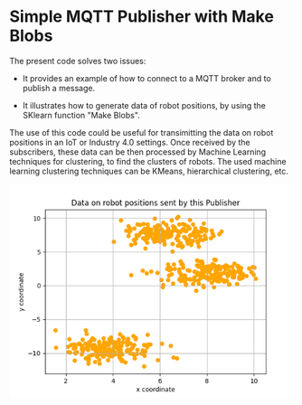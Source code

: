 # Simple MQTT Publisher with Make Blobs

The present code solves two issues:

- It provides an example of how to connect to a MQTT broker and to publish a message.

- It illustrates how to generate data of robot positions, by using the SKlearn function
"Make Blobs".

The use of this code could be useful for transimitting the data on robot positions in an
IoT or Industry 4.0 settings. Once received by the subscribers, these data can be
then processed by Machine Learning techniques for clustering, to find the clusters of
robots. The used machine learning clustering techniques can be KMeans, hierarchical clustering, etc.



<div center = "align">

![plot](Figure_1.png)

</div>
